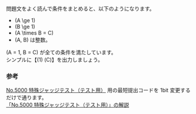 問題文をよく読んで条件をまとめると、以下のようになります。  
* \(A \ge 1\)
* \(B \ge 1\)
* \(A \times B = C\)
* \(A, B\) は整数。

\(A = 1, B = C\) が全ての条件を満たしています。  
シンプルに【\(1\) \(C\)】を出力しましょう。

### 参考
[No.5000 特殊ジャッジテスト（テスト用）][1] 用の最短提出コードを 1bit 変更するだけで通ります。  
[「No.5000 特殊ジャッジテスト（テスト用）」の解説][2]

[1]: https://yukicoder.me/problems/no/5000
[2]: http://tatt.ch/yukicoder/5000
